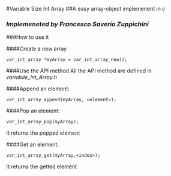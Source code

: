 #Variable Size Int Array 
##A easy array-object implemenent in c
### *Implemeneted by Francesco Saverio Zuppichini*

###How to use it

####Create a new array
```
var_int_array *myArray = var_int_array_new();
```

####Use the API method 
All the API method are defined in *variabile_Int_Array.h*

####Append an element:

```
var_int_array_append(myArray, <element>);
```

####Pop an element:

```
var_int_array_pop(myArray);
```
It returns the popped element

####Get an element:

```
var_int_array_get(myArray,<index>);
```
It returns the getted element

